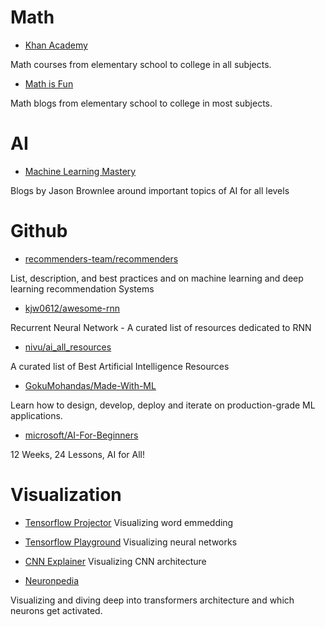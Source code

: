# Math

* [Khan Academy](https://www.khanacademy.org/math)

Math courses from elementary school to college in all subjects.

* [Math is Fun](https://www.mathsisfun.com/)

Math blogs from elementary school to college in most subjects.

# AI

* [Machine Learning Mastery](https://machinelearningmastery.com/start-here/)

Blogs by Jason Brownlee around important topics of AI for all levels


# Github

* [recommenders-team/recommenders](https://github.com/recommenders-team/recommenders)

List, description, and best practices and on machine learning and deep learning recommendation Systems

* [kjw0612/awesome-rnn](https://github.com/kjw0612/awesome-rnn)

Recurrent Neural Network - A curated list of resources dedicated to RNN

* [nivu/ai_all_resources](https://github.com/nivu/ai_all_resources)

A curated list of Best Artificial Intelligence Resources

* [GokuMohandas/Made-With-ML](https://github.com/GokuMohandas/Made-With-ML)

Learn how to design, develop, deploy and iterate on production-grade ML applications.

* [microsoft/AI-For-Beginners](https://github.com/microsoft/AI-For-Beginners)

12 Weeks, 24 Lessons, AI for All!

# Visualization

* [Tensorflow Projector](https://projector.tensorflow.org/)
Visualizing word emmedding

* [Tensorflow Playground](https://playground.tensorflow.org/)
Visualizing neural networks

* [CNN Explainer](https://poloclub.github.io/cnn-explainer/)
Visualizing CNN architecture

* [Neuronpedia](https://www.neuronpedia.org/)

Visualizing and diving deep into transformers architecture and which neurons get activated.


